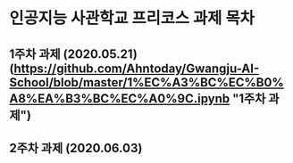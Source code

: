 # 인공지능 사관학교 프리코스 과제 목차

## 1주차 과제 (2020.05.21)(https://github.com/Ahntoday/Gwangju-AI-School/blob/master/1%EC%A3%BC%EC%B0%A8%EA%B3%BC%EC%A0%9C.ipynb "1주차 과제")

## 2주차 과제 (2020.06.03)
